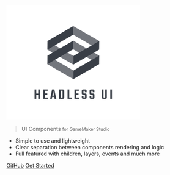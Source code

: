 <!-- _coverpage.md -->

![logo](_media/logo.png)

> UI Components <small>for GameMaker Studio</small>

- Simple to use and lightweight
- Clear separation between components rendering and logic
- Full featured with children, layers, events and much more

[GitHub](https://github.com/manuel-di-iorio/gmheadlessui/)
[Get Started](/get-started)

